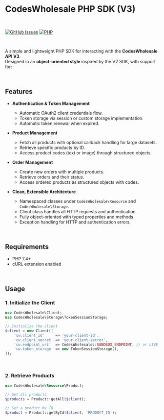 # CodesWholesale PHP SDK (V3)

<br/>

[![GitHub Issues](https://img.shields.io/github/issues/proxene/CodesWholesale-PHP.svg?style=for-the-badge)](https://github.com/proxene/CodesWholesale-PHP/issues)
[![PHP](https://img.shields.io/badge/php-%23777BB4.svg?style=for-the-badge&logo=php&logoColor=white)](#)

<br/>

A simple and lightweight PHP SDK for interacting with the **CodesWholesale API V3**.  
Designed in an **object-oriented style** inspired by the V2 SDK, with support for:

<br/>

## Features

- **Authentication & Token Management**
  - Automatic OAuth2 client credentials flow.
  - Token storage via session or custom storage implementation.
  - Automatic token renewal when expired.

- **Product Management**
  - Fetch all products with optional callback handling for large datasets.
  - Retrieve specific products by ID.
  - Access product codes (text or image) through structured objects.

- **Order Management**
  - Create new orders with multiple products.
  - Retrieve orders and their status.
  - Access ordered products as structured objects with codes.

- **Clean, Extensible Architecture**
  - Namespaced classes under `CodesWholesale\Resource` and `CodesWholesale\Storage`.
  - Client class handles all HTTP requests and authentication.
  - Fully object-oriented with typed properties and methods.
  - Exception handling for HTTP and authentication errors.

<br/>

## Requirements

- PHP 7.4+
- cURL extension enabled

<br/>

## Usage

### 1. Initialize the Client

```php
use CodesWholesale\Client;
use CodesWholesale\Storage\TokenSessionStorage;

// Initialize the client
$client = new Client([
    'cw.client_id'     => 'your-client-id',
    'cw.client_secret' => 'your-client-secret',
    'cw.endpoint_uri'  => CodesWholesale::SANDBOX_ENDPOINT, // or LIVE_ENDPOINT,
    'cw.token_storage' => new TokenSessionStorage(),
]);
```

<br/>

### 2. Retrieve Products

```php
use CodesWholesale\Resource\Product;

// Get all products
$products = Product::getAll($client);

// Get a product by ID
$product = Product::getById($client, 'PRODUCT_ID');
```
